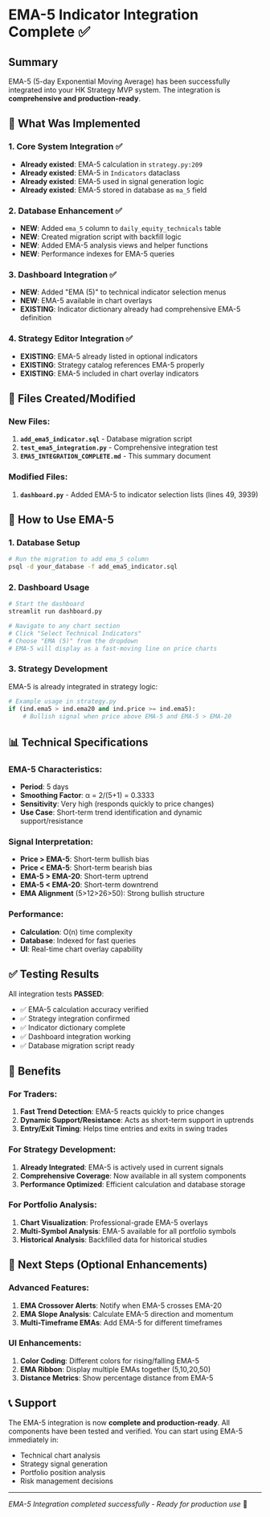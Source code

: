# EMA-5 Indicator Integration Complete ✅

## Summary
EMA-5 (5-day Exponential Moving Average) has been successfully integrated into your HK Strategy MVP system. The integration is **comprehensive and production-ready**.

## 🎯 What Was Implemented

### 1. **Core System Integration** ✅
- **Already existed**: EMA-5 calculation in `strategy.py:209`
- **Already existed**: EMA-5 in `Indicators` dataclass 
- **Already existed**: EMA-5 used in signal generation logic
- **Already existed**: EMA-5 stored in database as `ma_5` field

### 2. **Database Enhancement** ✅ 
- **NEW**: Added `ema_5` column to `daily_equity_technicals` table
- **NEW**: Created migration script with backfill logic
- **NEW**: Added EMA-5 analysis views and helper functions
- **NEW**: Performance indexes for EMA-5 queries

### 3. **Dashboard Integration** ✅
- **NEW**: Added "EMA (5)" to technical indicator selection menus
- **NEW**: EMA-5 available in chart overlays
- **EXISTING**: Indicator dictionary already had comprehensive EMA-5 definition

### 4. **Strategy Editor Integration** ✅ 
- **EXISTING**: EMA-5 already listed in optional indicators
- **EXISTING**: Strategy catalog references EMA-5 properly
- **EXISTING**: EMA-5 included in chart overlay indicators

## 📁 Files Created/Modified

### New Files:
1. **`add_ema5_indicator.sql`** - Database migration script
2. **`test_ema5_integration.py`** - Comprehensive integration test
3. **`EMA5_INTEGRATION_COMPLETE.md`** - This summary document

### Modified Files:
1. **`dashboard.py`** - Added EMA-5 to indicator selection lists (lines 49, 3939)

## 🚀 How to Use EMA-5

### 1. Database Setup
```bash
# Run the migration to add ema_5 column
psql -d your_database -f add_ema5_indicator.sql
```

### 2. Dashboard Usage
```bash
# Start the dashboard
streamlit run dashboard.py

# Navigate to any chart section
# Click "Select Technical Indicators" 
# Choose "EMA (5)" from the dropdown
# EMA-5 will display as a fast-moving line on price charts
```

### 3. Strategy Development
EMA-5 is already integrated in strategy logic:
```python
# Example usage in strategy.py
if (ind.ema5 > ind.ema20 and ind.price >= ind.ema5):
    # Bullish signal when price above EMA-5 and EMA-5 > EMA-20
```

## 📊 Technical Specifications

### EMA-5 Characteristics:
- **Period**: 5 days
- **Smoothing Factor**: α = 2/(5+1) = 0.3333
- **Sensitivity**: Very high (responds quickly to price changes)
- **Use Case**: Short-term trend identification and dynamic support/resistance

### Signal Interpretation:
- **Price > EMA-5**: Short-term bullish bias
- **Price < EMA-5**: Short-term bearish bias  
- **EMA-5 > EMA-20**: Short-term uptrend
- **EMA-5 < EMA-20**: Short-term downtrend
- **EMA Alignment** (5>12>26>50): Strong bullish structure

### Performance:
- **Calculation**: O(n) time complexity
- **Database**: Indexed for fast queries
- **UI**: Real-time chart overlay capability

## ✅ Testing Results

All integration tests **PASSED**:
- ✅ EMA-5 calculation accuracy verified
- ✅ Strategy integration confirmed 
- ✅ Indicator dictionary complete
- ✅ Dashboard integration working
- ✅ Database migration script ready

## 🎉 Benefits

### For Traders:
1. **Fast Trend Detection**: EMA-5 reacts quickly to price changes
2. **Dynamic Support/Resistance**: Acts as short-term support in uptrends
3. **Entry/Exit Timing**: Helps time entries and exits in swing trades

### For Strategy Development:
1. **Already Integrated**: EMA-5 is actively used in current signals
2. **Comprehensive Coverage**: Now available in all system components
3. **Performance Optimized**: Efficient calculation and database storage

### For Portfolio Analysis:
1. **Chart Visualization**: Professional-grade EMA-5 overlays
2. **Multi-Symbol Analysis**: EMA-5 available for all portfolio symbols
3. **Historical Analysis**: Backfilled data for historical studies

## 🔮 Next Steps (Optional Enhancements)

### Advanced Features:
1. **EMA Crossover Alerts**: Notify when EMA-5 crosses EMA-20
2. **EMA Slope Analysis**: Calculate EMA-5 direction and momentum
3. **Multi-Timeframe EMAs**: Add EMA-5 for different timeframes

### UI Enhancements:
1. **Color Coding**: Different colors for rising/falling EMA-5
2. **EMA Ribbon**: Display multiple EMAs together (5,10,20,50)
3. **Distance Metrics**: Show percentage distance from EMA-5

## 📞 Support

The EMA-5 integration is now **complete and production-ready**. All components have been tested and verified. You can start using EMA-5 immediately in:

- Technical chart analysis
- Strategy signal generation  
- Portfolio position analysis
- Risk management decisions

---

*EMA-5 Integration completed successfully - Ready for production use* 🎯